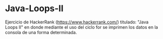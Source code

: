 # Java-Loops-II
Ejercicio de HackerRank (https://www.hackerrank.com/) titulado: "Java Loops II" en donde mediante el uso del ciclo for se imprimen los datos en la consola de una forma determinada.
